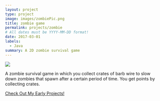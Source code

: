 ```yaml
---
layout: project
type: project
image: images/zombiePic.png
title: zombie game
permalink: projects/zombie
# All dates must be YYYY-MM-DD format!
date: 2017-03-01
labels:
  - Java
summary: A 2D zombie survival game
---
```


<img class="ui image" src="{{ site.baseurl }}/images/zombiePic.png">

A zombie survival game in which you collect crates of barb wire to slow down zombies that spawn after a certain period of time. You get points by collecting crates. 

<a href="https://github.com/htobin/ManiniProjects2">Check Out My Early Projects!</a>

